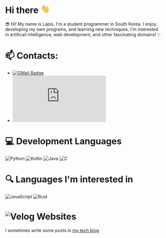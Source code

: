 # Hi there <img src="./wave.gif" width="30px">
😎 Hi! My name is Lapis. I'm a student programmer in South Korea. I enjoy developing my own programs, and learning new techniques.
I'm interested in artificail intelligence, web development, and other fascinating domains! :sparkles:

# 📫 Contacts:
- [![GMail Badge](https://img.shields.io/badge/-lapis0875@gmail.com-EA4335?style=flat-square&logo=GMail&logoColor=white&link=mailto:lapis0875@gmail.com)](mailto:lapis0875@gmail.com)
- [![Discord Badge](https://img.shields.io/badge/-lapis＃0875-7289da?style=flat-square&logo=Discord&logoColor=white&link=https://discord.com)](https://discord.com/users/280855156608860160)

# 💻 Development Languages
![Python](https://img.shields.io/badge/-Python-3776ab?style=flat-square&logo=Python&logoColor=white)
![Kotlin](https://img.shields.io/badge/-Kotlin-7F52FF?style=flat-square&logo=Kotlin&logoColor=white)
![Java](https://img.shields.io/badge/-Java-FFFFFF?style=flat-square&logo=OpenJDK&logoColor=black)
![C](https://img.shields.io/badge/-C-A8B9CC?style=flat-square&logo=C&logoColor=white)

# 🔍 Languages I'm interested in 
![JavaScript](https://img.shields.io/badge/-JavaScript-black?style=flat-square&logo=javascript)
![Rust](https://img.shields.io/badge/-Rust-000000?style=flat-square&logo=Rust&logoColor=white)

# ![Velog](https://img.shields.io/badge/-Velog-white?style=flat-square&logo=Velog) Websites
I sometimes write some posts in [my tech blog](https://velog.io/@lapis0875)

